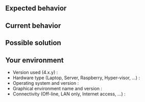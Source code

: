 <!--- Provide a general summary of the issue in the title above -->


## Expected behavior
<!--- Describing a bug ? Tell us what should happen -->
<!--- Suggesting a change or an improvement ? Tell us how it should work -->


## Current behavior
<!--- Describing a bug ? Tell us what happens instead of the expected behavior -->
<!--- Suggesting a change or an improvement ? Explain the difference from current behavior -->


## Possible solution
<!--- Not obligatory, but suggest a fix or a reason for the bug, -->
<!--- or ideas how to implement the addition or change -->


## Your environment
<!--- Include as many relevant details about the environment you experienced the bug in -->
* Version used (4.x.y) : 
* Hardware type (Laptop, Server, Raspberry, Hyper-visor, ...) : 
* Operating system and version : 
* Graphical environment name and version : 
* Connectivity (Off-line, LAN only, Internet access, ...) : 
